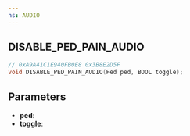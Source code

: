 ```yaml
---
ns: AUDIO
---
```

## DISABLE_PED_PAIN_AUDIO

```c
// 0xA9A41C1E940FB0E8 0x3B8E2D5F
void DISABLE_PED_PAIN_AUDIO(Ped ped, BOOL toggle);
```

## Parameters
* **ped**:
* **toggle**:
